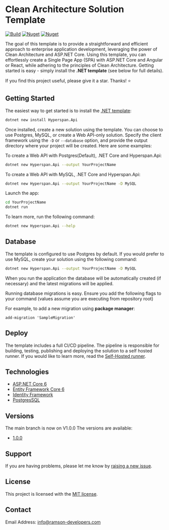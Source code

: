 # Clean Architecture Solution Template

[![Build](https://github.com/Hyperspan/Hyperspan.Base.Api/actions/workflows/build-test.yml/badge.svg)](https://github.com/Hyperspan/Hyperspan.Base.Api/actions/workflows/build-test.yml)
[![Nuget](https://img.shields.io/nuget/v/Hyperspan.Api?label=NuGet)](https://www.nuget.org/packages/Hyperspan.Api)
[![Nuget](https://img.shields.io/nuget/dt/Hyperspan.Api?label=Downloads)](https://www.nuget.org/packages/Hyperspan.Api)

The goal of this template is to provide a straightforward and efficient approach to enterprise application development, leveraging the power of Clean Architecture and ASP.NET Core. Using this template, you can effortlessly create a Single Page App (SPA) with ASP.NET Core and Angular or React, while adhering to the principles of Clean Architecture. Getting started is easy - simply install the **.NET template** (see below for full details).

If you find this project useful, please give it a star. Thanks! ⭐

## Getting Started

The easiest way to get started is to install the [.NET template](https://www.nuget.org/packages/Hyperspan.Api):

```bash
dotnet new install Hyperspan.Api
```

Once installed, create a new solution using the template. You can choose to use Postgres, MySQL, or create a Web API-only solution. Specify the client framework using the `-D` or `--database` option, and provide the output directory where your project will be created. Here are some examples:

To create a Web API with Postgres(Default), .NET Core and Hyperspan.Api:

```bash
dotnet new Hyperspan.Api --output YourProjectName
```

To create a Web API with MySQL, .NET Core and Hyperspan.Api:

```bash
dotnet new Hyperspan.Api --output YourProjectName -D MySQL
```

Launch the app:

```bash
cd YourProjectName
dotnet run
```

To learn more, run the following command:

```bash
dotnet new Hyperspan.Api --help
```

## Database

The template is configured to use Postgres by default. If you would prefer to use MySQL, create your solution using the following command:

```bash
dotnet new Hyperspan.Api --output YourProjectName -D MySQL
```

When you run the application the database will be automatically created (if necessary) and the latest migrations will be applied.

Running database migrations is easy. Ensure you add the following flags to your command (values assume you are executing from repository root)

For example, to add a new migration using **package manager**:

`add-migration 'SampleMigration'`

## Deploy

The template includes a full CI/CD pipeline. The pipeline is responsible for building, testing, publishing and deploying the solution to a self hosted runner. If you would like to learn more, read the [Self-Hosted runner](https://docs.github.com/en/actions/hosting-your-own-runners/managing-self-hosted-runners/about-self-hosted-runners).

## Technologies

- [ASP.NET Core 6](https://docs.microsoft.com/en-us/aspnet/core/introduction-to-aspnet-core)
- [Entity Framework Core 6](https://docs.microsoft.com/en-us/ef/core/)
- [Identity Framework](https://learn.microsoft.com/en-us/aspnet/core/security/authentication/identity?view=aspnetcore-7.0&tabs=visual-studio)
- [PostgresSQL](https://www.postgresql.org/)

## Versions

The main branch is now on V1.0.0 The versions are available:

- [1.0.0](https://github.com/Hyperspan/Hyperspan.Base.Api/tree/v1.0.0)

<!-- ## Learn More -->

## Support

If you are having problems, please let me know by [raising a new issue](https://github.com/Hyperspan/Hyperspan.Base.Api/issues/new).

## License

This project is licensed with the [MIT license](LICENSE.txt).

## Contact

Email Address: info@ramson-developers.com
